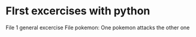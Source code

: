 # FIrst excercises with python
File 1
general excercise
File pokemon:
One pokemon attacks the other one
